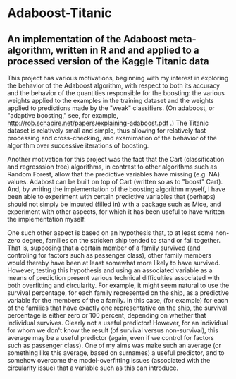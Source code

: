# Adaboost-Titanic
## An implementation of the Adaboost meta-algorithm, written in R and and applied to a processed version of the Kaggle Titanic data

This project has various motivations, beginning with my interest in exploring the behavior of the Adaboost algorithm, with respect to
both its accuracy and the behavior of the quantities responsible for the boosting: the various weights applied to the examples
in the training dataset and the weights applied to predictions made by the "weak" classifiers. (On adaboost, or "adaptive boosting," 
see, for example, http://rob.schapire.net/papers/explaining-adaboost.pdf .)  The Titanic dataset is relatively small and simple, thus
allowing for relatively fast processing and cross-checking, and examimation of the behavior of the algorithm over successive iterations
of boosting.

Another motivation for this project was the fact that the Cart (classification and regresssion tree) algorithms, in contrast to other 
algorithms such as Random Forest, allow that the predictive variables have missing (e.g. NA) values. Adabost can be built on top of Cart 
(written so as to "boost" Cart). And, by writing the implementation of the boosting algorithm myself, I have been able to experiment with
certain predictive variables that (perhaps) should not simply be imputed (filled in) with a package such as Mice, and experiment with other aspects, for which it has been useful to have written the implementation myself.

One such other aspect is based on an hypothesis that, to at least some non-zero degree, families on the stricken ship tended to stand
or fall together. That is, supposing that a certain member of a family survived (and controling for factors such as passenger class), 
other family members would thereby have been at least somewhat more likely to have survived. However, testing this hypothesis 
and using an associated variable as a means of prediction present various technical difficulties associated with both overfitting and 
circularity. For example, it might seem natural to use the survival percentage, for each family represented on the ship, as a predictive
variable for the members of the a family. In this case, (for example) for each of the families that have exactly one representative on the
ship, the survival percentage is either zero or 100 percent, depending on whether that individual survives. Clearly not a useful predictor!
However, for an individual for whom we don't know the result (of survival versus non-survival), this average may be a useful predictor
(again, even if we control for factors such as passenger class). One of my aims was make such an average (or something like this
average, based on surnames) a useful predictor, and to somehow overcome the model-overfitting issues (associated with the circularity issue) that a variable such as this can
introduce.



